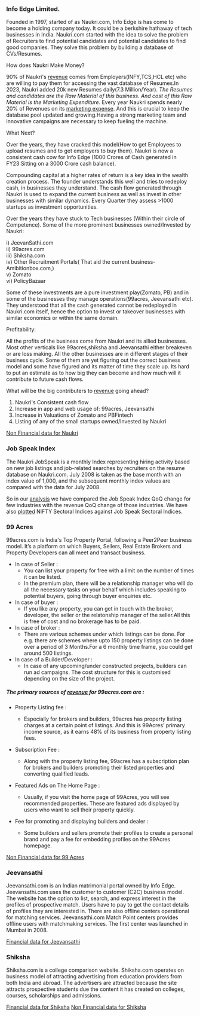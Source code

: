 ### Info Edge Limited.

Founded in 1997, started of as Naukri.com, Info Edge is has come to become a holding company today. It could be a berkshire hathaway of tech businesses in India. 
Naukri.com  started with the idea to solve the problem of Recruiters to find potential candidates and potential candidates to find good companies. They solve this problem by building a database of CVs/Resumes.

How does Naukri Make Money?

90% of Naukri's [revenue](https://github.com/qodeinvestments/Swan-Documentation/assets/67407393/50721c74-fab3-49a6-94dd-8ec47c9a7013) comes from Employers(INFY,TCS,HCL etc) who are willing to pay them for accessing the vast database of Resumes.In 2023, Naukri added 20k new Resumes daily(7.3 Million/Year). *The Resumes and candidates are the Raw Material of this business. And cost of this Raw Material is the Marketing Expenditure*. Every year Naukri spends nearly 20% of Revenues on its [marketing expense](https://github.com/qodeinvestments/Swan-Documentation/assets/67407393/13e4707e-ec33-4d98-af41-bc66dff4f091). And this is crucial to keep the database pool updated and growing.Having a strong marketing team and innovative campaigns are necessary to keep fueling the machine. 

What Next?

Over the years, they have cracked this model(How to get Employees to upload resumes and to get employers to buy them). Naukri is now a consistent cash cow for Info Edge (1000 Crores of Cash generated in FY23:Sitting on a 3000 Crore cash balance).

Compounding capital at a higher rates of return is a key idea in the wealth creation process. The founder understands this well and tries to redeploy cash, in businesses they understand. The cash flow generated through Naukri is used to expand the current business as well as invest in other businesses with similar dynamics. Every Quarter they assess >1000 startups as investment opportunities.

Over the years they have stuck to Tech businesses (Within their circle of Competence). Some of the more prominent businesses owned/Invested by Naukri:

i)    JeevanSathi.com  
ii)   99acres.com  
iii)  Shiksha.com  
iv)   Other Recruitment Portals( That aid the current business- Amibitionbox.com,)  
v)    Zomato  
vi)   PolicyBazaar  

Some of these investments are a pure investment play(Zomato, PB) and in some of the businesses they manage operations(99acres, Jeevansathi etc). They understood that all the cash generated cannot be redeployed in Naukri.com itself, hence the option to invest or takeover businesses with similar economics or within the same domain. 

Profitability:

All the profits of the business come from Naukri and its allied businesses. Most other verticals like 99acres,shiksha and Jeevansathi either breakeven or are loss making. All the other businesses are in different stages of their business cycle. Some of them are yet figuring out the correct business model and some have figured and its matter of time they scale up. Its hard to put an estimate as to how big they can become and how much will it contribute to future cash flows. 

What will be the big contributers to [revenue](https://docs.google.com/spreadsheets/d/1IMoKGuwUb64yxszcIf6k6B2y7QmEqcsw/edit#gid=1125318390) going ahead?

1. Naukri's Consistent cash flow
2. Increase in app and web usage of: 99acres, Jeevansathi
3. Increase in Valuations of Zomato and PBFintech
4. Listing of any of the small startups owned/Invested by Naukri

[Non Financial data for Naukri](https://docs.google.com/spreadsheets/d/1IMoKGuwUb64yxszcIf6k6B2y7QmEqcsw/edit#gid=1970120605)
### Job Speak Index

The Naukri JobSpeak is a monthly Index representing hiring activity based on new job listings and job-related searches by recruiters on the resume database on Naukri.com. July 2008 is taken as the base month with an index value of 1,000, and the subsequent monthly index values are compared with the data for July 2008.

So in our [analysis](https://docs.google.com/spreadsheets/d/1R0J1vF3jfKFHCFlaO7hwxUmQM_hSBz1V/edit#gid=996107190) we have compared the Job Speak Index QoQ change for few industries with the revenue QoQ change of those industries. We have also [plotted](https://docs.google.com/spreadsheets/d/1p9cltGklnlicPOAs0yf7r-AIC-6THeZg/edit#gid=243115749) NIFTY Sectoral Indices against Job Speak Sectoral Indices.


### 99 Acres
99acres.com is India's Top Property Portal, following a Peer2Peer business model. It’s a platform on which Buyers, Sellers, Real Estate Brokers and Property Developers can all meet and transact business.
* In case of Seller : 
  * You can list your property for free with a limit on the number of times it can be listed.
  * In the premium plan, there will be a relationship manager who will do all the necessary tasks on your behalf which includes speaking to potential buyers, going through      buyer enquiries etc.
* In case of buyer :
  * If you like any property, you can get in touch with the broker, developer, the seller or the relatonship manager of the seller.All this is free of cost and no brokerage has to be paid.
* In case of broker :
  * There are various schemes under which listings can be done. For e.g. there are schemes where upto 150 property listings can be done over a period of 3 Months.For a 6 monthly time frame, you could get around 500 listings.
* In case of a Builder/Developer :
  * In case of any upcoming/under constructed projects, builders can run ad campaigns. The cost structure for this is customised depending on the size of the project.

##### The primary sources of [revenue](https://docs.google.com/spreadsheets/d/1IMoKGuwUb64yxszcIf6k6B2y7QmEqcsw/edit#gid=1417590720) for 99acres.com are :

* Property Listing fee :
  * Especially for brokers and builders, 99acres has property listing charges at a certain point of listings. And this is 99Acres’ primary income source, as it earns 48% of its business from property listing fees.

* Subscription Fee :
  * Along with the property listing fee, 99acres has a subscription plan for brokers and builders promoting their listed properties and converting qualified leads. 

* Featured Ads on The Home Page :
  * Usually, if you visit the home page of 99Acres, you will see recommended properties. These are featured ads displayed by users who want to sell their property quickly.

* Fee for promoting and displaying builders and dealer :
  * Some builders and sellers promote their profiles to create a personal brand and pay a fee for embedding profiles on the 99Acres homepage.

[Non Financial data for 99 Acres](https://docs.google.com/spreadsheets/d/1IMoKGuwUb64yxszcIf6k6B2y7QmEqcsw/edit#gid=1434284654)
 
### Jeevansathi
Jeevansathi.com is an Indian matrimonial portal owned by Info Edge. Jeevansathi.com uses the customer to customer (C2C) business model. The website has the option to list, search, and express interest in the profiles of prospective match. Users have to pay to get the contact details of profiles they are interested in. There are also offline centers operational for matching services. Jeevansathi.com Match Point centers provides offline users with matchmaking services. The first center was launched in Mumbai in 2008.

[Financial data for Jeevansathi](https://docs.google.com/spreadsheets/d/1IMoKGuwUb64yxszcIf6k6B2y7QmEqcsw/edit#gid=690981534)

### Shiksha
Shiksha.com is a college comparison website. Shiksha.com operates on business model of attracting advertising from education providers from both India and abroad. The advertisers are attracted because the site attracts prospective students due the content it has created on colleges, courses, scholarships and admissions.

[Financial data for Shiksha](https://docs.google.com/spreadsheets/d/1IMoKGuwUb64yxszcIf6k6B2y7QmEqcsw/edit#gid=1769318237)
[Non Financial data for Shiksha](https://docs.google.com/spreadsheets/d/1IMoKGuwUb64yxszcIf6k6B2y7QmEqcsw/edit#gid=658335691)
    
    


















